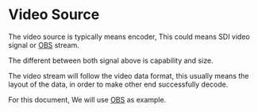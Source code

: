 # Video Source

The video source is typically means encoder, This could means SDI video signal or [OBS](https://obsproject.com/) stream.

The different between both signal above is capability and size.

The video stream will follow the video data format, this usually means the layout of the data, in order to make other end successfully decode.

For this document, We will use [OBS](https://obsproject.com/) as example.
